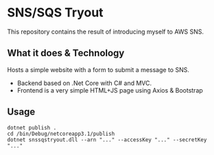 # SNS/SQS Tryout

This repository contains the result of introducing myself to AWS SNS.

## What it does & Technology

Hosts a simple website with a form to submit a message to SNS.
* Backend based on .Net Core with C# and MVC.
* Frontend is a very simple HTML+JS page using Axios & Bootstrap

## Usage

```
dotnet publish .
cd /bin/Debug/netcoreapp3.1/publish
dotnet snssqstryout.dll --arn "..." --accessKey "..." --secretKey "..."

```